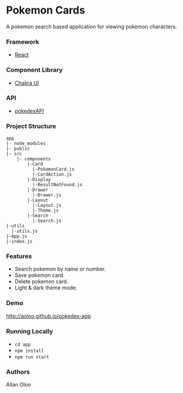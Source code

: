 # Pokemon Cards

A pokemon search based application for viewing pokemon characters.

### Framework

- [React](https://reactjs.org/)

### Component Library

- [Chakra UI](https://chakra-ui.com/)

### API

- [pokedexAPI](https://pokeapi.co/)

### Project Structure

    app
    |- node_modules
    |- public
    |- src
        |- components
            |-Card
              |-PokemonCard.js
              |-CardAction.js
            |-Display
              |-ResultNotFound.js
            |-Drawer
              |-Drawer.js
            |-Layout
              |-Layout.js
              |-Theme.js
            |-Search
              |-Search.js
    |-utils
      |-utils.js
    |-App.js
    |-index.js

### Features 
- Search pokemon by name or number.
- Save pokemon card.
- Delete pokemon card.
- Light & dark theme mode.

### Demo
http://aoloo.github.io/pokedex-app

### Running Locally

- `cd app`
- `npm install`
- `npm run start`

### Authors
Allan Oloo

